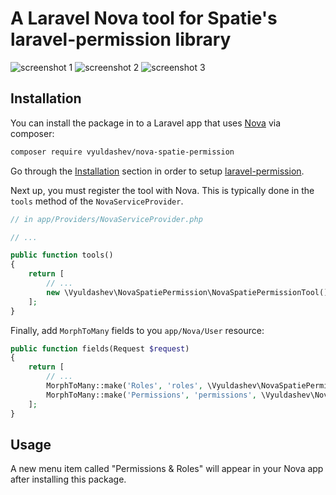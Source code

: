 # A Laravel Nova tool for Spatie's laravel-permission library

![screenshot 1](https://raw.githubusercontent.com/vyuldashev/nova-spatie-permission/master/docs/user-resource.png)
![screenshot 2](https://raw.githubusercontent.com/vyuldashev/nova-spatie-permission/master/docs/roles-resource.png)
![screenshot 3](https://raw.githubusercontent.com/vyuldashev/nova-spatie-permission/master/docs/permissions-resource.png)

## Installation

You can install the package in to a Laravel app that uses [Nova](https://nova.laravel.com) via composer:

```bash
composer require vyuldashev/nova-spatie-permission
```

Go through the [Installation](https://github.com/spatie/laravel-permission#installation) section in order to setup [laravel-permission](https://packagist.org/packages/spatie/laravel-permission).

Next up, you must register the tool with Nova. This is typically done in the `tools` method of the `NovaServiceProvider`.

```php
// in app/Providers/NovaServiceProvider.php

// ...

public function tools()
{
    return [
        // ...
        new \Vyuldashev\NovaSpatiePermission\NovaSpatiePermissionTool(),
    ];
}
```

Finally, add `MorphToMany` fields to you `app/Nova/User` resource:

```php
public function fields(Request $request)
{
    return [
        // ...
        MorphToMany::make('Roles', 'roles', \Vyuldashev\NovaSpatiePermission\Role::class),
        MorphToMany::make('Permissions', 'permissions', \Vyuldashev\NovaSpatiePermission\Permission::class),
    ];
}
```

## Usage

A new menu item called "Permissions & Roles" will appear in your Nova app after installing this package.
